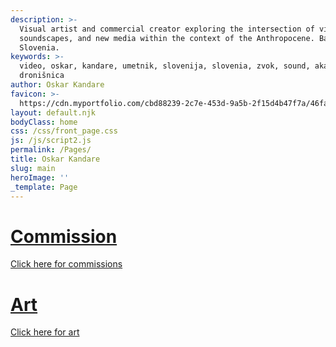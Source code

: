 ```yaml
---
description: >-
  Visual artist and commercial creator exploring the intersection of visual art,
  soundscapes, and new media within the context of the Anthropocene. Based in
  Slovenia.
keywords: >-
  video, oskar, kandare, umetnik, slovenija, slovenia, zvok, sound, akademija,
  dronišnica
author: Oskar Kandare
favicon: >-
  https://cdn.myportfolio.com/cbd88239-2c7e-453d-9a5b-2f15d4b47f7a/46fac329-e54f-4db5-98d2-0e0a1fdea678_carw_1x1x32.png?h=eed870b1fa2939e86b5c6e034036296b
layout: default.njk
bodyClass: home
css: /css/front_page.css
js: /js/script2.js
permalink: /Pages/
title: Oskar Kandare
slug: main
heroImage: ''
_template: Page
---
```


<div class="row g-0">
    <div class="col-md-6">
        <div class="leftside d-flex justify-content-center align-items-center">
            <a href="https://oskarkandare.myportfolio.com/work">
                <div>
                    <h1>Commission</h1>
                    <p>Click here for commissions</p>
                </div>
            </a>
        </div>
    </div>
    <div class="col-md-6">
        <div class="rightside d-flex justify-content-center align-items-center">
            <a href="/pages/mainpage">
                <div>
                    <h1>Art</h1>
                    <p>Click here for art</p>
                </div>
            </a>
        </div>
    </div>
</div>
